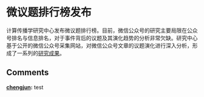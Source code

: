 
# 微议题排行榜发布

计算传播学研究中心发布微议题排行榜。目前，微信公众号的研究主要局限在公众号排名与信息排名，对于事件背后的议题及其演化趋势的分析非常欠缺。研究中心基于公开的微信公众号采集网站，对微信公众号文章的议题演化进行深入分析，形成了一系列的[研究成果](http://weixin.sogou.com/gzh?openid=oIWsFt_MajPb3zeKFM04d7wCW6DA)。

## Comments

**[chengjun](#2 "2015-05-22 02:46:15"):** test

